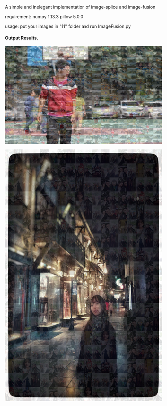 A simple and inelegant implementation of image-splice and image-fusion

requirement:
numpy 1.13.3
pillow 5.0.0

usage:
put your images in "11" folder and run ImageFusion.py

#### Output Results.

![](./fusionIm.png)

![](./fusionIm1.png)